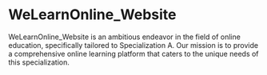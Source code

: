 # WeLearnOnline_Website
WeLearnOnline_Website is an ambitious endeavor in the field of online education, specifically tailored to Specialization A. Our mission is to provide a comprehensive online learning platform that caters to the unique needs of this specialization.
